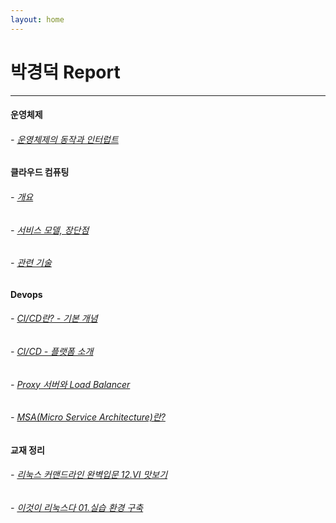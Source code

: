 ```yaml
---
layout: home
---
```


# 박경덕 Report
---
#### 운영체제
###### - [운영체제의 동작과 인터럽트](./os_interrupt.md)

#### 클라우드 컴퓨팅
###### - [개요](./cloud_computing_1.md)
###### - [서비스 모델, 장단점](./cloud_computing_2.md)
###### - [관련 기술](./cloud_computing_3.md)

#### Devops
###### - [CI/CD란? - 기본 개념](./cicd_1.md)
###### - [CI/CD - 플랫폼 소개](./cicd_2.md)
###### - [Proxy 서버와 Load Balancer](./proxy_loadbalancer_1.md)
###### - [MSA(Micro Service Architecture)란?](./msa_1.md)

#### 교재 정리
###### - [리눅스 커맨드라인 완벽입문 12.VI 맛보기](./book_12.md)
###### - [이것이 리눅스다 01.실습 환경 구축](./book_1.md)